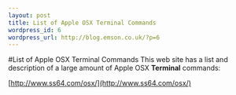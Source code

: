 ```yaml
--- 
layout: post
title: List of Apple OSX Terminal Commands
wordpress_id: 6
wordpress_url: http://blog.emson.co.uk/?p=6
---
```

#List of Apple OSX Terminal Commands
This web site has a list and description of a large amount of Apple OSX **Terminal** commands:

[http://www.ss64.com/osx/](http://www.ss64.com/osx/)


